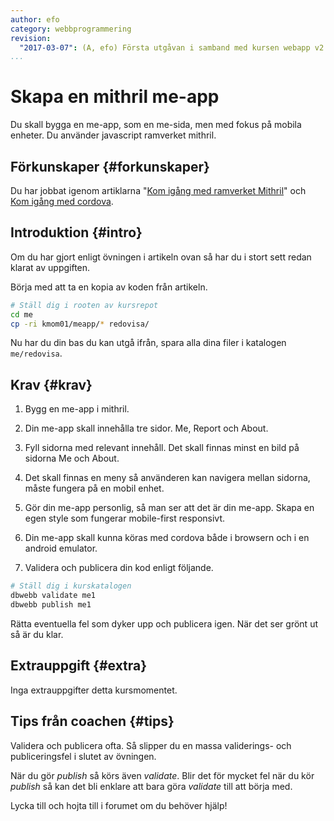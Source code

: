 ```yaml
---
author: efo
category: webbprogrammering
revision:
  "2017-03-07": (A, efo) Första utgåvan i samband med kursen webapp v2.
...
```

Skapa en mithril me-app
==================================

Du skall bygga en me-app, som en me-sida, men med fokus på mobila enheter. Du använder javascript ramverket mithril.

<!--more-->



Förkunskaper {#forkunskaper}
-----------------------

Du har jobbat igenom artiklarna "[Kom igång med ramverket Mithril](kunskap/kom-igang-med-mithril-och-webpack)" och [Kom igång med cordova]().



Introduktion {#intro}
-----------------------

Om du har gjort enligt övningen i artikeln ovan så har du i stort sett redan klarat av uppgiften.

Börja med att ta en kopia av koden från artikeln.

```bash
# Ställ dig i rooten av kursrepot
cd me
cp -ri kmom01/meapp/* redovisa/
```

Nu har du din bas du kan utgå ifrån, spara alla dina filer i katalogen `me/redovisa`.



Krav {#krav}
-----------------------

1. Bygg en me-app i mithril.

1. Din me-app skall innehålla tre sidor. Me, Report och About.

1. Fyll sidorna med relevant innehåll. Det skall finnas minst en bild på sidorna Me och About.

1. Det skall finnas en meny så använderen kan navigera mellan sidorna, måste fungera på en mobil enhet.

1. Gör din me-app personlig, så man ser att det är din me-app. Skapa en egen style som fungerar mobile-first responsivt.

1. Din me-app skall kunna köras med cordova både i browsern och i en android emulator.

1. Validera och publicera din kod enligt följande.

```bash
# Ställ dig i kurskatalogen
dbwebb validate me1
dbwebb publish me1
```

Rätta eventuella fel som dyker upp och publicera igen. När det ser grönt ut så är du klar.



Extrauppgift {#extra}
-----------------------

Inga extrauppgifter detta kursmomentet.



Tips från coachen {#tips}
-----------------------

Validera och publicera ofta. Så slipper du en massa validerings- och publiceringsfel i slutet av övningen.

När du gör *publish* så körs även *validate*. Blir det för mycket fel när du kör *publish* så kan det bli enklare att bara göra *validate* till att börja med.

Lycka till och hojta till i forumet om du behöver hjälp!
